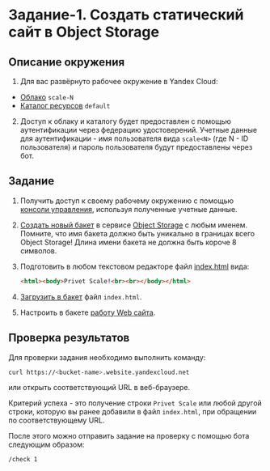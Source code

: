 # Задание-1. Создать статический сайт в Object Storage

## Описание окружения <a id="environment"/></a>

1. Для вас развёрнуто рабочее окружение в Yandex Cloud:
* [Облако](https://yandex.cloud/ru/docs/resource-manager/concepts/resources-hierarchy#cloud) `scale-N`
* [Каталог ресурсов](https://yandex.cloud/ru/docs/resource-manager/concepts/resources-hierarchy#folder) `default`

2. Доступ к облаку и каталогу будет предоставлен с помощью аутентификации через федерацию удостоверений. 
Учетные данные для аутентификации - имя пользователя вида `scale<N>` (где N - ID пользователя) и пароль пользователя будут предоставлены через бот.

## Задание <a id="task"/></a>

1. Получить доступ к своему рабочему окружению с помощью [консоли управления](https://yandex.cloud/docs/console), используя полученные учетные данные. 

2. [Создать новый бакет](https://yandex.cloud/docs/storage/operations/buckets/create) в сервисе [Object Storage](https://yandex.cloud/docs/storage) с любым именем. Помните, что имя бакета должно быть уникально в границах всего Object Storage! Длина имени бакета не должна быть короче 8 символов.

3. Подготовить в любом текстовом редакторе файл [index.html](./index.html) вида:
    ```html
    <html><body>Privet Scale!<br><br></body></html>
    ```

4. [Загрузить в бакет](https://yandex.cloud/docs/storage/operations/objects/upload) файл `index.html`.

5. Настроить в бакете [работу Web сайта](https://yandex.cloud/ru/docs/storage/operations/hosting/setup).


## Проверка результатов <a id="check"/></a>

Для проверки задания необходимо выполнить команду:

```bash
curl https://<bucket-name>.website.yandexcloud.net
```

или открыть соответствующий URL в веб-браузере.

Критерий успеха - это получение строки `Privet Scale` или любой другой строки, которую вы ранее добавили в файл `index.html`, при обращении по соответствующему URL.

После этого можно отправить задание на проверку с помощью бота следующим образом:

```
/check 1
```
